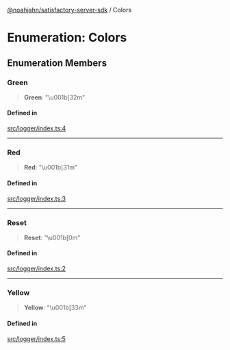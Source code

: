 [@noahjahn/satisfactory-server-sdk](../globals.md) / Colors

# Enumeration: Colors

## Enumeration Members

### Green

> **Green**: "\u001b\[32m"

#### Defined in

[src/logger/index.ts:4](https://github.com/noahjahn/satisfactory-server-sdk/blob/9fd9914d30250e417f9517f3074b4e24d1ca9dd5/src/logger/index.ts#L4)

***

### Red

> **Red**: "\u001b\[31m"

#### Defined in

[src/logger/index.ts:3](https://github.com/noahjahn/satisfactory-server-sdk/blob/9fd9914d30250e417f9517f3074b4e24d1ca9dd5/src/logger/index.ts#L3)

***

### Reset

> **Reset**: "\u001b\[0m"

#### Defined in

[src/logger/index.ts:2](https://github.com/noahjahn/satisfactory-server-sdk/blob/9fd9914d30250e417f9517f3074b4e24d1ca9dd5/src/logger/index.ts#L2)

***

### Yellow

> **Yellow**: "\u001b\[33m"

#### Defined in

[src/logger/index.ts:5](https://github.com/noahjahn/satisfactory-server-sdk/blob/9fd9914d30250e417f9517f3074b4e24d1ca9dd5/src/logger/index.ts#L5)
